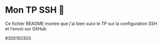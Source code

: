 # Mon TP SSH 📝

Ce fichier README montre que j'ai bien suivi le TP sur la configuration SSH et l'envoi sur GitHub.

#300150303

